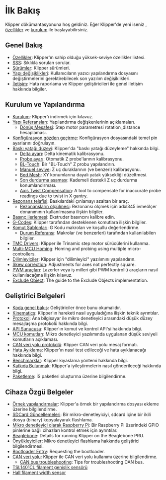 # İlk Bakış

Klipper dökümantasyonuna hoş geldiniz. Eğer Klipper'de yeni iseniz , [özellikler](Features.md) ve [kurulum](Installation.md) ile başlayabilirsiniz.

## Genel Bakış

- [Özellikler](Features.md): Klipper'ın sahip olduğu yüksek-seviye özellikler listesi.
- [SSS](FAQ.md): Sıklıkla sorulan sorular.
- [Sürümler](Releases.md): Klipper sürümleri.
- [Yapı değişiklikleri](Config_Changes.md): Kullanıcıların yazıcı yapılandırma dosyasını değiştirmelerini gerektirebilecek son yazılım değişiklikleri.
- [İletişim](Contact.md): Hata raporlama ve Klipper geliştiricileri ile genel iletişim hakkında bilgiler.

## Kurulum ve Yapılandırma

- [Kurulum](Installation.md): Klipper'ı indirmek için kılavuz.
- [Yapı Referansları](Config_Reference.md): Yapılandırma değişkenlerinin açıklamaları.
   - [Dönüş Mesafesi](Rotation_Distance.md): Step motor parametresi rotation_distance hesaplaması.
- [Konfigürasyon gözden geçirme](Config_checks.md): Konfigürasyon dosyasındaki temel pin ayarlarını doğrulayın.
- [Baskı yatağı düzeyi](Bed_Level.md): Klipper'da "baskı yatağı düzeyleme" hakkında bilgi.
   - [Delta ayarı](Delta_Calibrate.md): Delta kinematik kalibrasyonu.
   - [Probe ayarı](Probe_Calibrate.md): Otomatik Z probe'larının kalibrasyonu.
   - [BL-Touch](BLTouch.md): Bir "BL-Touch" Z probu yapılandırın.
   - [Manuel seviye](Manual_Level.md): Z uç duraklarının (ve benzeri) kalibrasyonu.
   - [Bed Mesh](Bed_Mesh.md): XY konumlarına dayalı yatak yüksekliği düzeltmesi.
   - [Son durdurma aşaması](Endstop_Phase.md): Kademeli destekli Z uç durdurma konumlandırması.
   - [Axis Twist Compensation](Axis_Twist_Compensation.md): A tool to compensate for inaccurate probe readings due to twist in X gantry.
- [Rezonans telafisi](Resonance_Compensation.md): Baskılardaki çınlamayı azaltan bir araç.
   - [Rezonansların ölçülmesi](Measuring_Resonances.md): Rezonansı ölçmek için adxl345 ivmeölçer donanımının kullanılmasına ilişkin bilgiler.
- [Basınç ilerlemesi](Pressure_Advance.md): Ekstruder basıncını kalibre edin.
- [G-Codes](G-Codes.md): Klipper tarafından desteklenen komutlara ilişkin bilgiler.
- [Komut Şablonları](Command_Templates.md): G Kodu makroları ve koşullu değerlendirme.
   - [Durum Referansı](Status_Reference.md): Makrolar (ve benzerleri) tarafından kullanılabilen bilgiler.
- [TMC Drivers](TMC_Drivers.md): Klipper ile Trinamic step motor sürücülerini kullanma.
- [Multi-MCU Homing](Multi_MCU_Homing.md): Homing and probing using multiple micro-controllers.
- [Dilimleyiciler](Slicers.md): Klipper için "dilimleyici" yazılımını yapılandırın.
- [Skew correction](Skew_Correction.md): Adjustments for axes not perfectly square.
- [PWM araçları](Using_PWM_Tools.md): Lazerler veya iş milleri gibi PWM kontrollü araçların nasıl kullanılacağına ilişkin kılavuz.
- [Exclude Object](Exclude_Object.md): The guide to the Exclude Objects implementation.

## Geliştirici Belgeleri

- [Koda genel bakış](Code_Overview.md): Geliştiriciler önce bunu okumalıdır.
- [Kinematics](Kinematics.md): Klipper'ın hareketi nasıl uyguladığına ilişkin teknik ayrıntılar.
- [Protokol](Protocol.md): Ana bilgisayar ile mikro denetleyici arasındaki düşük düzey mesajlaşma protokolü hakkında bilgi.
- [API Sunucusu](API_Server.md): Klipper'ın komut ve kontrol API'si hakkında bilgi.
- [MCU komutları](MCU_Commands.md): Mikro denetleyici yazılımında uygulanan düşük seviyeli komutların açıklaması.
- [CAN veri yolu protokolü](CANBUS_protocol.md): Klipper CAN veri yolu mesaj formatı.
- [Hata Ayıklama](Debugging.md): Klipper'ın nasıl test edileceği ve hata ayıklanacağı hakkında bilgi.
- [Benchmarklar](Benchmarks.md): Klipper kıyaslama yöntemi hakkında bilgi.
- [Katkıda Bulunmak](CONTRIBUTING.md): Klipper'a iyileştirmelerin nasıl gönderileceği hakkında bilgi.
- [Paketleme](Packaging.md): İS paketleri oluşturma üzerine bilgilendirme.

## Cihaza Özgü Belgeler

- [Örnek yapılandırmalar](Example_Configs.md): Klipper'a örnek bir yapılandırma dosyası ekleme üzerine bilgilendirme.
- [SDCard Güncellemeleri](SDCard_Updates.md): Bir mikro-denetleyiciyi, sdcard içine bir ikili dosya (binary) kopyalayarak flashlama.
- [Mikro denetleyici olarak Raspberry Pi](RPi_microcontroller.md): Bir Raspberry Pi üzerindeki GPIO pinlerine bağlı cihazları kontrol etmek için ayrıntılar.
- [Beaglebone](Beaglebone.md): Details for running Klipper on the Beaglebone PRU.
- [Önyükleyiciler](Bootloaders.md): Mikro denetleyici flashlama hakkında geliştirici bilgilendirmesi.
- [Bootloader Entry](Bootloader_Entry.md): Requesting the bootloader.
- [CAN veri yolu](CANBUS.md): Klipper ile CAN veri yolu kullanımı üzerine bilgilendirme.
   - [CAN bus troubleshooting](CANBUS_Troubleshooting.md): Tips for troubleshooting CAN bus.
- [TSL1401CL filament genişlik sensörü](TSL1401CL_Filament_Width_Sensor.md)
- [Hall filament width sensor](Hall_Filament_Width_Sensor.md)
